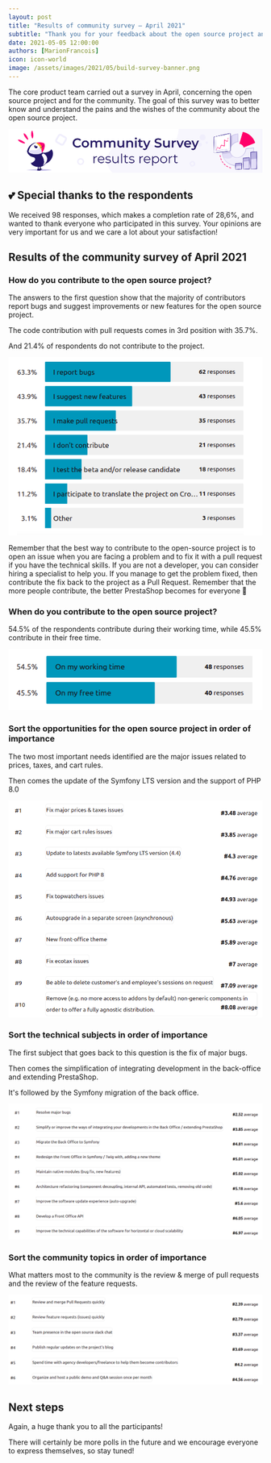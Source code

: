 ```yaml
---
layout: post
title: "Results of community survey – April 2021"
subtitle: "Thank you for your feedback about the open source project and the contributions"
date: 2021-05-05 12:00:00
authors: [MarionFrancois]
icon: icon-world
image: /assets/images/2021/05/build-survey-banner.png
---
```


The core product team carried out a survey in April, concerning the open source project and for the community. The goal of this survey was to better know and understand the pains and the wishes of the community about the open source project.

![Build survey banner](/assets/images/2021/05/build-survey-banner.png)

## :two_hearts: Special thanks to the respondents

We received 98 responses, which makes a completion rate of 28,6%, and wanted to thank everyone who participated in this survey. Your opinions are very important for us and we care a lot about your satisfaction!

## Results of the community survey of April 2021

### How do you contribute to the open source project?

The answers to the first question show that the majority of contributors report bugs and suggest improvements or new features for the open source project. 

The code contribution with pull requests comes in 3rd position with 35.7%.

And 21.4% of respondents do not contribute to the project.

![How do you contribute to the open-source project?](/assets/images/2021/05/how-do-you-contribute.png)

Remember that the best way to contribute to the open-source project is to open an issue when you are facing a problem and to fix it with a pull request if you have the technical skills. 
If you are not a developer, you can consider hiring a specialist to help you. If you manage to get the problem fixed, then contribute the fix back to the project as a Pull Request. Remember that the more people contribute, the better PrestaShop becomes for everyone :muscle:

### When do you contribute to the open source project?

54.5% of the respondents contribute during their working time, while 45.5% contribute in their free time.

![When do you contribute to the open-source project?](/assets/images/2021/05/when-do-you-contribute.png)

### Sort the opportunities for the open source project in order of importance 

The two most important needs identified are the major issues related to prices, taxes, and cart rules.

Then comes the update of the Symfony LTS version and the support of PHP 8.0

![Sort the opportunities for the open-source project in order of importance](/assets/images/2021/05/opportunities-os-project.png)

### Sort the technical subjects in order of importance

The first subject that goes back to this question is the fix of major bugs.

Then comes the simplification of integrating development in the back-office and extending PrestaShop.

It's followed by the Symfony migration of the back office.

![Sort the technical subjects in order of importance](/assets/images/2021/05/technical-subjects.png)

### Sort the community topics in order of importance

What matters most to the community is the review & merge of pull requests and the review of the feature requests.

![Sort the community topics in order of importance](/assets/images/2021/05/community-topics.png)

## Next steps

Again, a huge thank you to all the participants!

There will certainly be more polls in the future and we encourage everyone to express themselves, so stay tuned!
